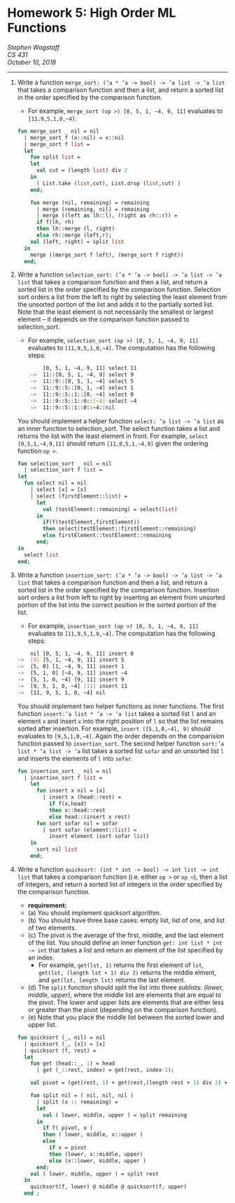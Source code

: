 Homework 5: High Order ML Functions
===================================

*Stephen Wagstaff* \
*CS 431* \
*October 10, 2018*

---

1. Write a function `merge_sort: (’a * ’a -> bool) -> ’a list -> ’a list` that takes a comparison function and then a list, and return a sorted list in the order specified by the comparison function.

    - For example, `merge_sort (op >) [0, 5, 1, ~4, 9, 11]` evaluates to `[11,9,5,1,0,~4]`.

    ```sml
    fun merge_sort _ nil = nil
      | merge_sort f (x::nil) = x::nil
      | merge_sort f list =
      let
        fun split list =
        let
          val cut = (length list) div 2
        in
          ( List.take (list,cut), List.drop (list,cut) )
        end;

        fun merge (nil, remaining) = remaining
          | merge (remaining, nil) = remaining
          | merge ((left as lh::l), (right as rh::r)) =
          if f(lh, rh)
          then lh::merge (l, right)
          else rh::merge (left,r);
        val (left, right) = split list
      in
        merge ((merge_sort f left), (merge_sort f right))
      end;
    ```

2. Write a function `selection_sort: (’a * ’a -> bool) -> ’a list -> ’a list` that takes a comparison function and then a list, and return a sorted list in the order specified by the comparison function. Selection sort orders a list from the left to right by selecting the least element from the unsorted portion of the list and adds it to the partially sorted list. Note that the least element is not necessarily the smallest or largest element – it depends on the comparison function passed to selection_sort.

    - For example, `selection_sort (op >) [0, 5, 1, ~4, 9, 11]` evaluates to `[11,9,5,1,0,~4]`. The computation has the following steps:

    ```bash
            [0, 5, 1, ~4, 9, 11] select 11
        ->  11::[0, 5, 1, ~4, 9] select 9
        ->  11::9::[0, 5, 1, ~4] select 5
        ->  11::9::5::[0, 1, ~4] select 1
        ->  11::9::5::1::[0, ~4] select 0
        ->  11::9::5::1::0::[~4] select ~4
        ->  11::9::5::1::0::~4::nil
    ```

    You should implement a helper function `select: ’a list -> ’a list` as an inner function to selection_sort. The select function takes a list and returns the list with the least element in front. For example, `select [0,5,1,~4,9,11]` should return `[11,0,5,1,~4,9]` given the ordering function `op >`.

    ```sml
    fun selection_sort _ nil = nil
      | selection_sort f list =
    let
      fun select nil = nil
        | select [x] = [x]
        | select (firstElement::list) =
          let
            val (testElement::remaining) = select(list)
          in
            if(f(testElement,firstElement))
            then select(testElement::firstElement::remaining)
            else firstElement::testElement::remaining
          end;
    in
      select list
    end;
    ```

3. Write a function `insertion_sort: (’a * ’a -> bool) -> ’a list -> ’a list` that takes a comparison function and then a list, and return a sorted list in the order specified by the comparison function. Insertion sort orders a list from left to right by inserting an element from unsorted portion of the list into the correct position in the sorted portion of the list.
    - For example, `insertion_sort (op >) [0, 5, 1, ~4, 9, 11]` evaluates to `[11,9,5,1,0,~4]`. The computation has the following steps:

    ```bash
        nil [0, 5, 1, ~4, 9, 11] insert 0
    ->  [0] [5, 1, ~4, 9, 11] insert 5
    ->  [5, 0] [1, ~4, 9, 11] insert 1
    ->  [5, 1, 0] [~4, 9, 11] insert ~4
    ->  [5, 1, 0, ~4] [9, 11] insert 9
    ->  [9, 5, 1, 0, ~4] [11] insert 11
    ->  [11, 9, 5, 1, 0, ~4] nil
    ```

    You should implement two helper functions as inner functions. The first function `insert:’a list * ’a -> ’a list` takes a sorted list `l` and an element `x` and insert `x` into the right position of `l` so that the list remains sorted after insertion. For example, `insert ([5,1,0,~4], 9)` should evaluates to `[9,5,1,0,~4]`. Again the order depends on the comparision function passed to `insertion_sort`. The second helper function `sort:’a list * ’a list -> ’a` list takes a sorted list `sofar` and an unsorted list `l` and inserts the elements of `l` into `sofar`.

    ```sml
    fun insertion_sort _ nil = nil
      | insertion_sort f list =
        let
          fun insert x nil = [x]
            | insert x (head::rest) =
              if f(x,head)
              then x::head::rest
              else head::(insert x rest)
          fun sort sofar nil = sofar
            | sort sofar (element::list) =
              insert element (sort sofar list)  
        in
          sort nil list
        end;
    ```

4. Write a function `quicksort: (int * int -> bool) -> int list -> int list` that takes a comparison function (i.e. either `op >` or `op <`), then a list of integers, and return a sorted list of integers in the order specified by the comparison function.
    - **requirement:**
    - (a) You should implement quicksort algorithm.
    - (b) You should have three base cases: empty list, list of one, and list of two elements.
    - (c) The pivot is the average of the first, middle, and the last element of
    the list. You should define an inner function `get: int list * int -> int` that takes a list and return an element of the list specified by an index.
      - For example, `get(lst, 1)` returns the first element of `lst`, `get(lst, (length lst + 1) div 2)` returns the middle elment, and `get(lst, length lst)` returns the last element.
    - (d) The `split` function should split the list into three sublists: *(lower, middle, upper)*, where the middle list are elements that are equal to the pivot. The lower and upper lists are elements that are either less or greater than the pivot (depending on the comparison function).
    - (e) Note that you place the middle list between the sorted lower and upper list.

    ```sml
    fun quicksort (_, nil) = nil
      | quicksort (_, [x]) = [x]
      | quicksort (f, rest) =
      let
        fun get (head::_, 1) = head
          | get (_::rest, index) = get(rest, index-1);

        val pivot = (get(rest, 1) + get(rest,(length rest + 1) div 2) + get(rest, length rest) div 3)

        fun split nil = ( nil, nil, nil )
          | split (x :: remaining) =
          let
            val ( lower, middle, upper ) = split remaining
          in
            if f( pivot, x )
            then ( lower, middle, x::upper )
            else 
              if x = pivot
              then (lower, x::middle, upper)
              else (x::lower, middle, upper )
          end;
        val ( lower, middle, upper ) = split rest
      in
        quicksort(f, lower) @ middle @ quicksort(f, upper)
      end ;
    ```